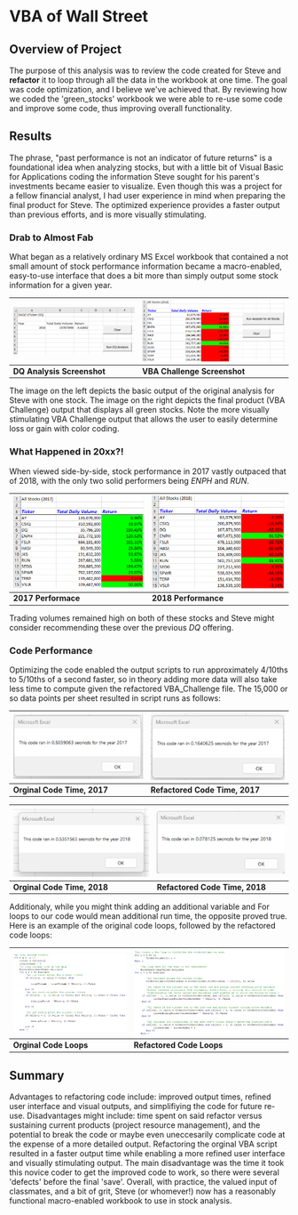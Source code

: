 # VBA of Wall Street

## Overview of Project
The purpose of this analysis was to review the code created for Steve and **refactor** it to loop through all the data in the workbook at one time. The goal was code optimization, and I believe we've achieved that. By reviewing how we coded the 'green_stocks' workbook we were able to re-use some code and improve some code, thus improving overall functionality.
## Results
The phrase, "past performance is not an indicator of future returns" is a foundational idea when analyzing stocks, but with a little bit of Visual Basic for Applications coding the information Steve sought for his parent's investments became easier to visualize. Even though this was a project for a fellow financial analyst, I had user experience in mind when preparing the final product for Steve. The optimized experience provides a faster output than previous efforts, and is more visually stimulating.
### Drab to Almost Fab
What began as a relatively ordinary MS Excel workbook that contained a not small amount of stock performance information became a macro-enabled, easy-to-use interface that does a bit more than simply output some stock information for a given year. 

| ![](https://github.com/scottemac00/stock-analysis/blob/0224d5664e57cd7f7ee4535c6b677a8ee876903f/Resources/Original%20DQ%20Analysis%20Sheet.png) | ![](https://github.com/scottemac00/stock-analysis/blob/0224d5664e57cd7f7ee4535c6b677a8ee876903f/Resources/VBA_Challenge_Output_Example.png)                 |
| --------------------------- | ----------------------------- |
| **DQ Analysis Screenshot**  | **VBA Challenge Screenshot**  |

The image on the left depicts the basic output of the original analysis for Steve with one stock. The image on the right depicts the final product (VBA Challenge) output that displays all green stocks. Note the more visually stimulating VBA Challenge output that allows the user to easily determine loss or gain with color coding. 
### What Happened in 20xx?!
When viewed side-by-side, stock performance in 2017 vastly outpaced that of 2018, with the only two solid performers being *ENPH* and *RUN*. 

| ![](https://github.com/scottemac00/stock-analysis/blob/474ab15608f0fcc1c3fa52c9abaf23a6391d1f4a/Resources/VBA_Challenge_2017%20Output%20Screen.png) | ![](https://github.com/scottemac00/stock-analysis/blob/474ab15608f0fcc1c3fa52c9abaf23a6391d1f4a/Resources/VBA_Challenge_2018%20Output%20Screen.png) |
| --------------------------- | ----------------------------- |
| **2017 Performace**  | **2018 Performance**  |

Trading volumes remained high on both of these stocks and Steve might consider recommending these over the previous *DQ* offering.
### Code Performance 
Optimizing the code enabled the output scripts to run approximately 4/10ths to 5/10ths of a second faster, so in theory adding more data will also take less time to compute given the refactored VBA_Challenge file. The 15,000 or so data points per sheet resulted in script runs as follows: 

| ![](https://github.com/scottemac00/stock-analysis/blob/0224d5664e57cd7f7ee4535c6b677a8ee876903f/Resources/Non-Refactored%20Code%20Time%202017.png) | ![](https://github.com/scottemac00/stock-analysis/blob/0224d5664e57cd7f7ee4535c6b677a8ee876903f/Resources/VBA_Challenge_2017.png) |
| --------------------------- | ----------------------------- |
| **Orginal Code Time, 2017**  | **Refactored Code Time, 2017**  |

| ![](https://github.com/scottemac00/stock-analysis/blob/0224d5664e57cd7f7ee4535c6b677a8ee876903f/Resources/Non-Refactored%20Code%20Time%202018.png) | ![](https://github.com/scottemac00/stock-analysis/blob/0224d5664e57cd7f7ee4535c6b677a8ee876903f/Resources/VBA_Challenge_2018.png) |
| --------------------------- | ----------------------------- |
| **Orginal Code Time, 2018**  | **Refactored Code Time, 2018**  |

Additionaly, while you might think adding an additional variable and For loops to our code would mean additional run time, the opposite proved true. Here is an example of the original code loops, followed by the refactored code loops:

| ![](https://github.com/scottemac00/stock-analysis/blob/96608bfb7b17a6a49dca468fa76661d8a85d94f5/Resources/Original%20Code%20Loop.png) | ![](https://github.com/scottemac00/stock-analysis/blob/96608bfb7b17a6a49dca468fa76661d8a85d94f5/Resources/Refactored%20Code%20Loops.png) |
| --------------------------- | ----------------------------- |
| **Orginal Code Loops**  | **Refactored Code Loops**  |


## Summary
Advantages to refactoring code include: improved output times, refined user interface and visual outputs, and simplifiying the code for future re-use. Disadvantages might include: time spent on said refactor versus sustaining current products (project resource management), and the potential to break the code or maybe even uneccesarily complicate code at the expense of a more detailed output.
Refactoring the orginal VBA script resulted in a faster output time while enabling a more refined user interface and visually stimulating output. The main disadvantage was the time it took this novice coder to get the improved code to work, so there were several 'defects' before the final 'save'. Overall, with practice, the valued input of classmates, and a bit of grit, Steve (or whomever!) now has a reasonably functional macro-enabled workbook to use in stock analysis.



